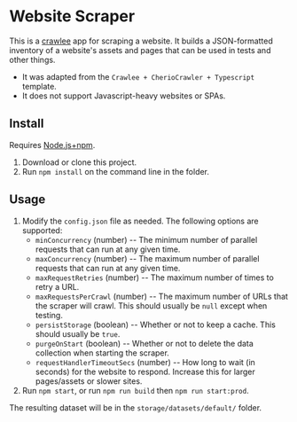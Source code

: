 # Website Scraper

This is a [crawlee](https://crawlee.dev/) app for scraping a website. It builds a JSON-formatted inventory of a website's assets and pages that can be used in tests and other things.

* It was adapted from the `Crawlee + CherioCrawler + Typescript` template.
* It does not support Javascript-heavy websites or SPAs.

## Install

Requires [Node.js+npm](https://nodejs.org).

1. Download or clone this project.
1. Run `npm install` on the command line in the folder.

## Usage

1. Modify the `config.json` file as needed. The following options are supported:
    * `minConcurrency` (number) -- The minimum number of parallel requests that can run at any given time.
    * `maxConcurrency` (number) -- The maximum number of parallel requests that can run at any given time.
    * `maxRequestRetries` (number) -- The maximum number of times to retry a URL.
    * `maxRequestsPerCrawl` (number) -- The maximum number of URLs that the scraper will crawl. This should usually be `null` except when testing.
    * `persistStorage` (boolean) -- Whether or not to keep a cache. This should usually be `true`.
    * `purgeOnStart` (boolean) -- Whether or not to delete the data collection when starting the scraper.
    * `requestHandlerTimeoutSecs` (number) -- How long to wait (in seconds) for the website to respond. Increase this for larger pages/assets or slower sites.
1. Run `npm start`, or run `npm run build` then `npm run start:prod`.

The resulting dataset will be in the `storage/datasets/default/` folder.
